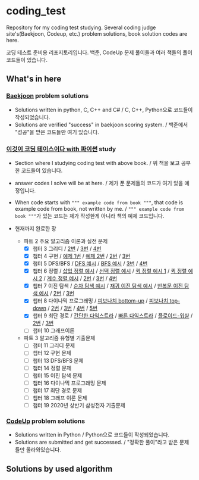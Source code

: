 # coding_test

Repository for my coding test studying. Several coding judge site's(Baekjoon, Codeup, etc.) problem solutions, book solution codes are here.

코딩 테스트 준비용 리포지토리입니다. 백준, CodeUp 문제 풀이들과 여러 책들의 풀이 코드들이 있습니다.

## What's in here

### [Baekjoon](https://www.acmicpc.net/) problem solutions

- Solutions written in python, C, C++ and C# / C, C++, Python으로 코드들이 작성되었습니다.
- Solutions are verified "success" in baekjoon scoring system. / 백준에서 "성공"을 받은 코드들만 여기 있습니다.

### [이것이 코딩 테이스이다 with 파이썬](https://www.hanbit.co.kr/store/books/look.php?p_code=B8945183661) study

- Section where I studying coding test with above book. / 위 책을 보고 공부한 코드들이 있습니다.
- answer codes I solve will be at here. / 제가 푼 문제들의 코드가 여기 있을 예정입니다.
- When code starts with `""" example code from book """`, that code is example code from book, not written by me. / `""" example code from book """`가 있는 코드는 제가 작성한게 아니라 책의 예제 코드입니다.

- 현재까지 완료한 장
  - 파트 2 주요 알고리즘 이론과 실전 문제
  	- [x] 챕터 3 그리디 / [2번](/이것이_코딩_테스트이다_with_파이썬/ch3_greedy_2.py) / [3번](/이것이_코딩_테스트이다_with_파이썬/ch3_greedy_3.py) / [4번](/이것이_코딩_테스트이다_with_파이썬/ch3_greedy_4.py)
  	- [x] 챕터 4 구현 / [예제 1번](/이것이_코딩_테스트이다_with_파이썬/ch4_implement_1_1.py) / [예제 2번](/이것이_코딩_테스트이다_with_파이썬/ch4_implement_1_2.py) / [2번](/이것이_코딩_테스트이다_with_파이썬/ch4_implement_2.py) / [3번](/이것이_코딩_테스트이다_with_파이썬/ch4_implement_3.py)
  	- [x] 챕터 5 DFS/BFS / [DFS 예시](/이것이_코딩_테스트이다_with_파이썬/ch5_DFS_BFS_dfs_example.py) / [BFS 예시](/이것이_코딩_테스트이다_with_파이썬/ch5_DFS_BFS_bfs_example.py) / [3번](/이것이_코딩_테스트이다_with_파이썬/ch5_DFS_BFS_3.py) / [4번](/이것이_코딩_테스트이다_with_파이썬/ch5_DFS_BFS_4.py)
  	- [x] 챕터 6 정렬 / [삽입 정렬 예시](/이것이_코딩_테스트이다_with_파이썬/ch6_sorting_1_insertion_sort.py) / [선택 정렬 예시](/이것이_코딩_테스트이다_with_파이썬/ch6_sorting_1_selection_sort.py) / [퀵 정렬 예시 1](/이것이_코딩_테스트이다_with_파이썬/ch6_sorting_1_quick_sort.py) / [퀵 정렬 예시 2](/이것이_코딩_테스트이다_with_파이썬/ch6_sorting_1_quick_sort_efficient.py) / [계수 정렬 예시](/이것이_코딩_테스트이다_with_파이썬/ch6_sorting_1_counting_sort.py) / [2번](/이것이_코딩_테스트이다_with_파이썬/ch6_sorting_2.py) / [3번](/이것이_코딩_테스트이다_with_파이썬/ch6_sorting_3.py) / [4번](/이것이_코딩_테스트이다_with_파이썬/ch6_sorting_4.py)
  	- [x] 챕터 7 이진 탐색 / [순차 탐색 예시](/이것이_코딩_테스트이다_with_파이썬/ch7_binary_search_1_sequential_search.py) / [재귀 이진 탐색 예시](/이것이_코딩_테스트이다_with_파이썬/ch7_binary_search_1_binary_search_recurssion.py) / [반복문 이진 탐색 예시](/이것이_코딩_테스트이다_with_파이썬/ch7_binary_search_1_binary_search_iteration.py) / [2번](/이것이_코딩_테스트이다_with_파이썬/ch7_binary_search_2.py) / [3번](/이것이_코딩_테스트이다_with_파이썬/ch7_binary_search_3.py)
  	- [x] 챕터 8 다이나믹 프로그래밍 / [피보나치 bottom-up](/이것이_코딩_테스트이다_with_파이썬/ch8_DP_1_fibonacci_bottomup.py) / [피보나치 top-down](/이것이_코딩_테스트이다_with_파이썬/ch8_DP_1_fibonacci_topdown.py) / [2번](/이것이_코딩_테스트이다_with_파이썬/ch8_DP_2.py) / [3번](/이것이_코딩_테스트이다_with_파이썬/ch8_DP_3.py) / [4번](/이것이_코딩_테스트이다_with_파이썬/ch8_DP_4.py) / [5번](/이것이_코딩_테스트이다_with_파이썬/ch8_DP_5.py)
  	- [x] 챕터 9 최단 경로 / [간단한 다익스트라](/이것이_코딩_테스트이다_with_파이썬/ch9_shortest_path_1_dijkstra_simple.py) / [빠른 다익스트라](/이것이_코딩_테스트이다_with_파이썬/ch9_shortest_path_1_dijkstra_improved.py) / [플로이드-워샬](/이것이_코딩_테스트이다_with_파이썬/ch9_shortest_path_1_floyd_warshaol.py) / [2번](/이것이_코딩_테스트이다_with_파이썬/ch9_shortest_path_2.py) / [3번](/이것이_코딩_테스트이다_with_파이썬/ch9_shortest_path_3.py)
  	- [ ] 챕터 10 그래프이론
  - 파트 3 알고리즘 유형별 기출문제
  	- [ ] 챕터 11 그리디 문제
  	- [ ] 챕터 12 구현 문제
  	- [ ] 챕터 13 DFS/BFS 문제
  	- [ ] 챕터 14 정렬 문제
  	- [ ] 챕터 15 이진 탐색 문제
  	- [ ] 챕터 16 다이나믹 프로그래밍 문제
  	- [ ] 챕터 17 최단 경로 문제
  	- [ ] 챕터 18 그래프 이론 문제
  	- [ ] 챕터 19 2020년 상반기 삼성전자 기출문제

### [CodeUp](https://codeup.kr/index.php) problem solutions

- Solutions written in Python / Python으로 코드들이 작성되었습니다.
- Solutions are submitted and get successed. / "정확한 풀이"라고 받은 문제들만 올라와있습니다.

## Solutions by used algorithm
